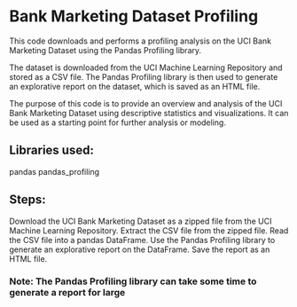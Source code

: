 # Bank Marketing Dataset Profiling
This code downloads and performs a profiling analysis on the UCI Bank Marketing Dataset using the Pandas Profiling library.

The dataset is downloaded from the UCI Machine Learning Repository and stored as a CSV file. The Pandas Profiling library is then used to generate an explorative report on the dataset, which is saved as an HTML file.

The purpose of this code is to provide an overview and analysis of the UCI Bank Marketing Dataset using descriptive statistics and visualizations. It can be used as a starting point for further analysis or modeling.

## Libraries used:

pandas
pandas_profiling

## Steps:

Download the UCI Bank Marketing Dataset as a zipped file from the UCI Machine Learning Repository.
Extract the CSV file from the zipped file.
Read the CSV file into a pandas DataFrame.
Use the Pandas Profiling library to generate an explorative report on the DataFrame.
Save the report as an HTML file.
### Note: The Pandas Profiling library can take some time to generate a report for large 
